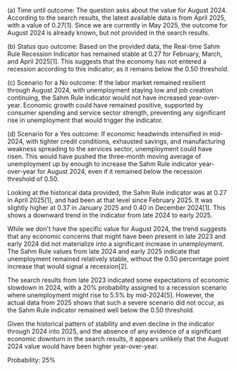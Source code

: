 (a) Time until outcome: 
The question asks about the value for August 2024. According to the search results, the latest available data is from April 2025, with a value of 0.27[1]. Since we are currently in May 2025, the outcome for August 2024 is already known, but not provided in the search results.

(b) Status quo outcome:
Based on the provided data, the Real-time Sahm Rule Recession Indicator has remained stable at 0.27 for February, March, and April 2025[1]. This suggests that the economy has not entered a recession according to this indicator, as it remains below the 0.50 threshold.

(c) Scenario for a No outcome:
If the labor market remained resilient through August 2024, with unemployment staying low and job creation continuing, the Sahm Rule indicator would not have increased year-over-year. Economic growth could have remained positive, supported by consumer spending and service sector strength, preventing any significant rise in unemployment that would trigger the indicator.

(d) Scenario for a Yes outcome:
If economic headwinds intensified in mid-2024, with tighter credit conditions, exhausted savings, and manufacturing weakness spreading to the services sector, unemployment could have risen. This would have pushed the three-month moving average of unemployment up by enough to increase the Sahm Rule indicator year-over-year for August 2024, even if it remained below the recession threshold of 0.50.

Looking at the historical data provided, the Sahm Rule indicator was at 0.27 in April 2025[1], and had been at that level since February 2025. It was slightly higher at 0.37 in January 2025 and 0.40 in December 2024[1]. This shows a downward trend in the indicator from late 2024 to early 2025.

While we don't have the specific value for August 2024, the trend suggests that any economic concerns that might have been present in late 2023 and early 2024 did not materialize into a significant increase in unemployment. The Sahm Rule values from late 2024 and early 2025 indicate that unemployment remained relatively stable, without the 0.50 percentage point increase that would signal a recession[2].

The search results from late 2023 indicated some expectations of economic slowdown in 2024, with a 20% probability assigned to a recession scenario where unemployment might rise to 5.5% by mid-2024[5]. However, the actual data from 2025 shows that such a severe scenario did not occur, as the Sahm Rule indicator remained well below the 0.50 threshold.

Given the historical pattern of stability and even decline in the indicator through 2024 into 2025, and the absence of any evidence of a significant economic downturn in the search results, it appears unlikely that the August 2024 value would have been higher year-over-year.

Probability: 25%